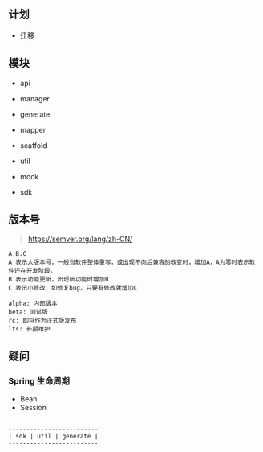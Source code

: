 ## 计划
- 迁移

## 模块
- api
- manager
- generate
- mapper
- scaffold
- util

- mock
- sdk

## 版本号
> https://semver.org/lang/zh-CN/
```shell
A.B.C
A 表示大版本号，一般当软件整体重写，或出现不向后兼容的改变时，增加A，A为零时表示软件还在开发阶段。
B 表示功能更新，出现新功能时增加B
C 表示小修改，如修复bug，只要有修改就增加C

alpha: 内部版本
beta: 测试版
rc: 即将作为正式版发布
lts: 长期维护
```

## 疑问
### Spring 生命周期
- Bean 
- Session


```shell

-------------------------
| sdk | util | generate |
-------------------------

```